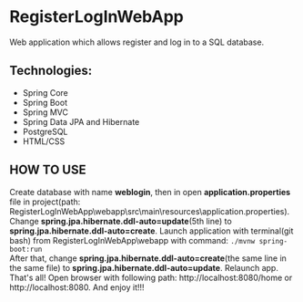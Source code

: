 # RegisterLogInWebApp
Web application which allows register and log in to a SQL database.

## Technologies:

* Spring Core
* Spring Boot
* Spring MVC
* Spring Data JPA and Hibernate
* PostgreSQL
* HTML/CSS

## HOW TO USE
Create database with name **weblogin**, then in open **application.properties**
file in project(path: RegisterLogInWebApp\webapp\src\main\resources\application.properties).
Change **spring.jpa.hibernate.ddl-auto=update**(5th line) to **spring.jpa.hibernate.ddl-auto=create**.
Launch application with terminal(git bash) from RegisterLogInWebApp\webapp with command: `./mvnw spring-boot:run`<br />
After that, change **spring.jpa.hibernate.ddl-auto=create**(the same line in the same file) to **spring.jpa.hibernate.ddl-auto=update**.
Relaunch app. That's all! 
Open browser with following path: http://localhost:8080/home or http://localhost:8080. And enjoy it!!!

